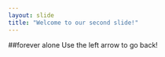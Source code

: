 ```yaml
---
layout: slide
title: "Welcome to our second slide!"
---
```

##forever alone
Use the left arrow to go back!
